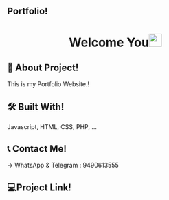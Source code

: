## Portfolio!
<h1 align="center">Welcome You<img src="https://raw.githubusercontent.com/MartinHeinz/MartinHeinz/master/wave.gif" width="30px"></h1>






## 🚀 About Project!
This is my Portfolio Website.! 


## 🛠 Built With!
Javascript, HTML, CSS, PHP, ...


## 📞 Contact Me!
→ WhatsApp & Telegram : 9490613555


## 💻Project Link!

